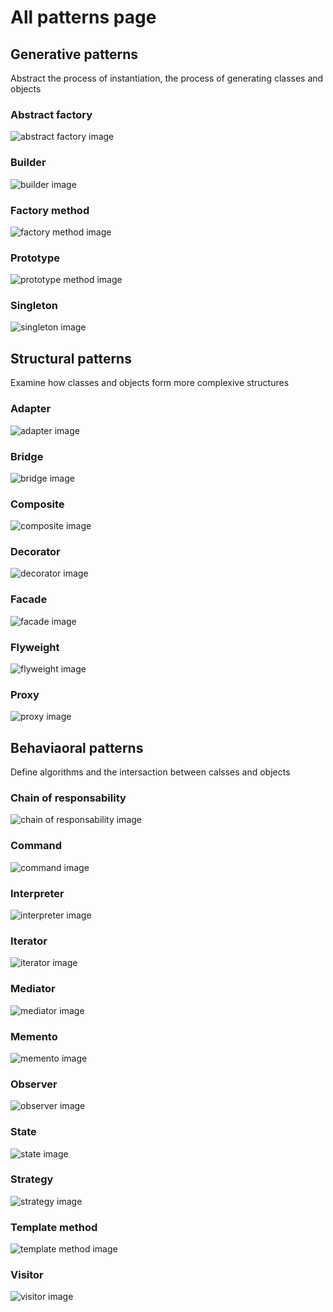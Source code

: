 # All patterns page

## Generative patterns

Abstract the process of instantiation, the process of generating classes and objects

### Abstract factory

![abstract factory image](../../images/abstract_factory.png )

### Builder

![builder image](../../images/builder.png )

### Factory method

![factory method image](../../images/factory_method.png )

### Prototype

![prototype method image](../../images/prototype.png )

### Singleton

![singleton image](../../images/singleton.png )

## Structural patterns

Examine how classes and objects form more complexive structures

### Adapter

![adapter image](../../images/adapter.png )

### Bridge

![bridge image](../../images/bridge.png )

### Composite

![composite image](../../images/composite.png )

### Decorator

![decorator image](../../images/decorator.png )

### Facade

![facade image](../../images/facade.png )

### Flyweight

![flyweight image](../../images/flyweight.png )

### Proxy

![proxy image](../../images/proxy.png )

## Behaviaoral patterns

Define algorithms and the intersaction between calsses and objects

### Chain of responsability

![chain of responsability image](../../images/chain_of_responsibility.png )

### Command

![command image](../../images/command.png )

### Interpreter

![interpreter image](../../images/interpreter.png )

### Iterator

![iterator image](../../images/iterator.png )

### Mediator

![mediator image](../../images/mediator.png )

### Memento

![memento image](../../images/memento.png )

### Observer

![observer image](../../images/observer.png )

### State

![state image](../../images/state.png )

### Strategy

![strategy image](../../images/strategy.png )

### Template method

![template method image](../../images/template_method.png )

### Visitor

![visitor image](../../images/visitor.png )